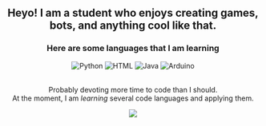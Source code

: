   <h2 align = "center">Heyo! I am a student who enjoys creating games, bots, and anything cool like that. </a></h2>
<h3 align = "center"> Here are some languages that I am learning </h3>
<p align="center">
<img alt="Python" src="https://img.shields.io/badge/python-7289da.svg?style=for-the-badge&logo=python&logoColor=white"/>
<img alt="HTML" src="https://img.shields.io/badge/html5-231f20.svg?style=for-the-badge&logo=html5&logoColor=f16529"/>
<img alt="Java" src="https://img.shields.io/badge/javascript-%23323330.svg?style=for-the-badge&logo=javascript&logoColor=%23F7DF1E"/>
<img alt="Arduino" src="https://img.shields.io/badge/arduino-31373e.svg?style=for-the-badge&logo=arduino&logoColor=#008184"/>
</p>
<p align="center">
  <br>
 <a>
  Probably devoting more time to code than I should.
    </a>
  <br>
<a>
    At the moment, I am <i>learning</i> several code languages and applying them.
    </a>
      <br>
<p align="center">
  <img src="https://lanyard.cnrad.dev/api/323216758313844736?bg=272d35&idleMessage=alive&hideDiscrim=false&bg=2d2363"></br>
</a>
</p>
